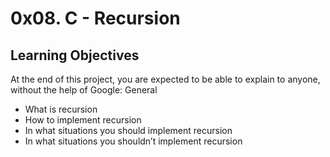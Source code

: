 # 0x08. C - Recursion

## Learning Objectives

At the end of this project, you are expected to be able to explain to anyone, without the help of Google:
General

*    What is recursion
*    How to implement recursion
*    In what situations you should implement recursion
*    In what situations you shouldn’t implement recursion


